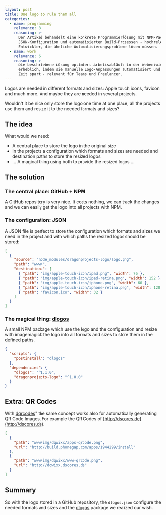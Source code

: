 ```yaml
---
layout: post
title: One logo to rule them all
categories:
  - name: programming
    relevance: 8
    reasoning: >-
      Der Artikel behandelt eine konkrete Programmierlösung mit NPM-Packages,
      JSON-Konfiguration und automatisierten Build-Prozessen - hochrelevant für
      Entwickler, die ähnliche Automatisierungsprobleme lösen müssen.
  - name: work
    relevance: 6
    reasoning: >-
      Die beschriebene Lösung optimiert Arbeitsabläufe in der Webentwicklung
      erheblich, indem sie manuelle Logo-Anpassungen automatisiert und somit
      Zeit spart - relevant für Teams und Freelancer.
---
```


Logos are needed in different formats and sizes: Apple touch icons, favicon and much more. And maybe they are needed in several projects.

<!--more-->

Wouldn't it be nice only store the logo one time at one place, all the projects use them and resize it to the needed formats and sizes?

## The idea

What would we need:

* A central place to store the logo in the original size
* In the projects a configuration which formats and sizes are needed and destination paths to store the resized logos
* ... A magical thing using both to provide the resized logos ...

## The solution

### The central place: GitHub + NPM

A GitHub repository is very nice. It costs nothing, we can track the changes and we can easily get the logo into all projects with NPM.

### The configuration: JSON

A JSON file is perfect to store the configuration which formats and sizes we need in the project and with which paths the resized logos should be stored:

```json
[
  {
    "source": "node_modules/dragonprojects-logo/logo.png",
    "path": "www/",
    "destinations": [
      { "path": "img/apple-touch-icon/ipad.png", "width": 76 },
      { "path": "img/apple-touch-icon/ipad-retina.png", "width": 152 },
      { "path": "img/apple-touch-icon/iphone.png", "width": 60 },
      { "path": "img/apple-touch-icon/iphone-retina.png", "width": 120 },
      { "path": "favicon.ico", "width": 32 }
    ]
  }
]
```

### The magical thing: [dlogos](http://github.com/dnode/dlogos)

A small NPM package which use the logo and the configuration and resize with imagemagick the logo into all formats and sizes to store them in the defined paths.

```json
{
  "scripts": {
    "postinstall": "dlogos"
  },
  "dependencies": {
    "dlogos": "^1.1.0",
    "dragonprojects-logo": "^1.0.0"
  }
}
```

## Extra: QR Codes

With [dqrcodes](http://github.com/dnode/dqrcodes)" the same concept works also for automatically generating QR Code Images. For example the QR Codes of [http://dscores.de](http://dscores.de).

```json
[
  {
    "path": "www/img/dqwixx/apps-qrcode.png",
    "url": "http://build.phonegap.com/apps/1944299/install"
  },
  {
    "path": "www/img/dqwixx/www-qrcode.png",
    "url": "http://dqwixx.dscores.de"
  }
]
```

## Summary

So with the logo stored in a GitHub repository, the `dlogos.json` configure the needed formats and sizes and the [dlogos](http://github.com/dnode/dlogos) package we realized our wish.
